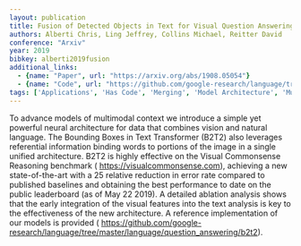 ```yaml
---
layout: publication
title: Fusion of Detected Objects in Text for Visual Question Answering
authors: Alberti Chris, Ling Jeffrey, Collins Michael, Reitter David
conference: "Arxiv"
year: 2019
bibkey: alberti2019fusion
additional_links:
  - {name: "Paper", url: "https://arxiv.org/abs/1908.05054"}
  - {name: "Code", url: "https://github.com/google-research/language/tree/master/language/question_answering/b2t2)"}
tags: ['Applications', 'Has Code', 'Merging', 'Model Architecture', 'Multimodal Models', 'Pretraining Methods', 'RAG', 'Reinforcement Learning', 'Transformer']
---
```

To advance models of multimodal context we introduce a simple yet powerful neural architecture for data that combines vision and natural language. The Bounding Boxes in Text Transformer (B2T2) also leverages referential information binding words to portions of the image in a single unified architecture. B2T2 is highly effective on the Visual Commonsense Reasoning benchmark ( https://visualcommonsense.com), achieving a new state-of-the-art with a 25 relative reduction in error rate compared to published baselines and obtaining the best performance to date on the public leaderboard (as of May 22 2019). A detailed ablation analysis shows that the early integration of the visual features into the text analysis is key to the effectiveness of the new architecture. A reference implementation of our models is provided ( https://github.com/google-research/language/tree/master/language/question_answering/b2t2).
